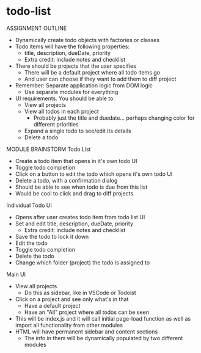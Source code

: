 # todo-list

ASSIGNMENT OUTLINE
- Dynamically create todo objects with factories or classes
- Todo items will have the following properties:
    - title, description, dueDate, priority
    - Extra credit: include notes and checklist
- There should be projects that the user specifies
    - There will be a default project where all todo items go
    - And user can choose if they want to add them to diff project
- Remember: Separate application logic from DOM logic
    - Use separate modules for everything
- UI requirements. You should be able to:
    - View all projects
    - View all todos in each project
        - Probably just the title and duedate… perhaps changing color for different priorities
    - Expand a single todo to see/edit its details
    - Delete a todo

MODULE BRAINSTORM
Todo List
- Create a todo item that opens in it's own todo UI
- Toggle todo completion
- Click on a button to edit the todo which opens it's own todo UI
- Delete a todo, with a confirmation dialog
- Should be able to see when todo is due from this list
- Would be cool to click and drag to diff projects

Individual Todo UI
- Opens after user creates todo item from todo list UI
- Set and edit title, description, dueDate, priority
    - Extra credit: include notes and checklist
- Save the todo to lock it down
- Edit the todo
- Toggle todo completion
- Delete the todo
- Change which folder (project) the todo is assigned to

Main UI
- View all projects
    - Do this as sidebar, like in VSCode or Todoist
- Click on a project and see only what's in that
    - Have a default project
    - Have an "All" project where all todos can be seen
- This will be index.js and it will call initial page-load function as well as import all functionality from other modules
- HTML will have permanent sidebar and content sections
    - The info in them will be dynamically populated by two different modules